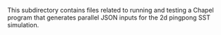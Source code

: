 This subdirectory contains files related to running and testing a Chapel program that generates parallel JSON inputs for the 2d pingpong SST simulation.

